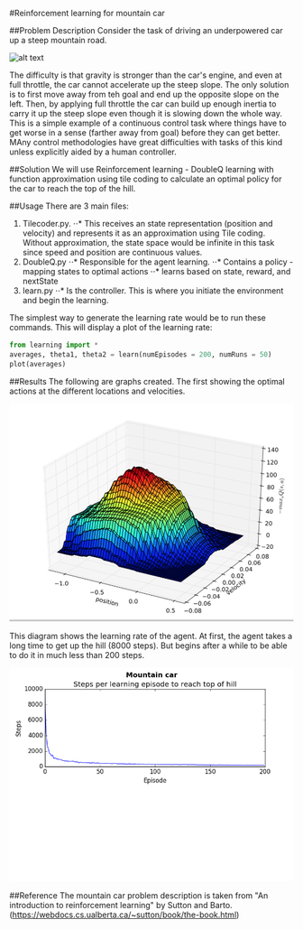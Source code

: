 #Reinforcement learning for mountain car

##Problem Description
Consider the task of driving an underpowered car up a steep mountain road. 

![alt text](MountainCarEnvironment.png "Mountain Car environment")

The difficulty is that gravity is stronger than the car's engine, and even at full throttle, the car cannot accelerate up the steep slope. The only solution is to first move away from teh goal and end up the opposite slope on the left. Then, by applying full throttle the car can build up enough inertia to carry it up the steep slope even though it is slowing down the whole way. This is a simple example of a continuous control task where things have to get worse in a sense (farther away from goal) before they can get better. MAny control methodologies have great difficulties with tasks of this kind unless explicitly aided by a human controller. 

##Solution
We will use Reinforcement learning - DoubleQ learning with function approximation using tile coding to calculate an optimal policy for the car to reach the top of the hill.

##Usage
There are 3 main files:
1. Tilecoder.py. 
⋅⋅* This receives an state representation (position and velocity) and represents it as an approximation using Tile coding. Without approximation, the state space would be infinite in this task since speed and position are continuous values.
2. DoubleQ.py
⋅⋅* Responsible for the agent learning. 
⋅⋅* Contains a policy - mapping states to optimal actions
⋅⋅* learns based on state, reward, and nextState
3.  learn.py
⋅⋅* Is the controller. This is where you initiate the environment and begin the learning.

The simplest way to generate the learning rate would be to run these commands. This will display a plot of the learning rate:
```python
from learning import *
averages, theta1, theta2 = learn(numEpisodes = 200, numRuns = 50)
plot(averages)
```

##Results
The following are graphs created. The first showing the optimal actions at the different locations and velocities.

![alt text](OptimalActions.png "Optimal actions")

This diagram shows the learning rate of the agent. At first, the agent takes a long time to get up the hill (8000 steps). But begins after a while to be able to do it in much less than 200 steps.

![alt text](LearningRate.png "Learning rate")


##Reference
The mountain car problem description is taken from "An introduction to reinforcement learning" by Sutton and Barto. (https://webdocs.cs.ualberta.ca/~sutton/book/the-book.html)